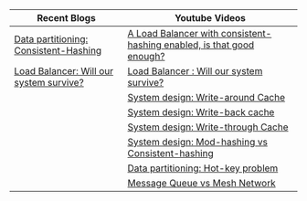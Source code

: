 <!--
**finaldie/finaldie** is a ✨ _special_ ✨ repository because its `README.md` (this file) appears on your GitHub profile.
### Hi there 👋

Here are some ideas to get you started:

- 🔭 I’m currently working on ...
- 🌱 I’m currently learning ...
- 👯 I’m looking to collaborate on ...
- 🤔 I’m looking for help with ...
- 💬 Ask me about ...
- 📫 How to reach me: ...
- 😄 Pronouns: ...
- ⚡ Fun fact: ...
-->


| Recent Blogs                                  | Youtube Videos                                                                 |
| --------------------------------------------- | ------------------------------------------------------------------------------ |
| [Data partitioning: Consistent-Hashing][1]    | [A Load Balancer with consistent-hashing enabled, is that good enough?][10001] |
| [Load Balancer: Will our system survive?][2]  | [Load Balancer : Will our system survive?][10002]                              |
|                                               | [System design: Write-around Cache][10003]                                     |
|                                               | [System design: Write-back cache][10004]                                       |
|                                               | [System design: Write-through Cache][10005]                                    |
|                                               | [System design: Mod-hashing vs Consistent-hashing][10006]                      |
|                                               | [Data partitioning: Hot-key problem][10007]                                    |
|                                               | [Message Queue vs Mesh Network][10008]                                         |

<!-- Blog links -->
[1]: https://finaldie.com/blog/data-partitioning-consistent-hashing/
[2]: https://finaldie.com/blog/load-balancer-will-our-system-survive/

<!-- Youtube links -->
[10001]: https://youtu.be/Jb1UFTXcwnU
[10002]: https://youtu.be/HgpgzsNN44M
[10003]: https://youtu.be/mA5D48POAww
[10004]: https://youtu.be/-ucqTc1eDuI
[10005]: https://youtu.be/ptFn7f_SgSM
[10006]: https://youtu.be/2F88x0qiqlU
[10007]: https://youtu.be/vSIMWiDuBUc
[10008]: https://youtu.be/pyxfhhT0eb8
